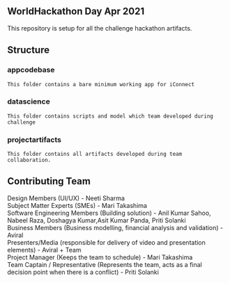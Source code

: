 ## WorldHackathon Day Apr 2021
This repository is setup for all the challenge hackathon artifacts.

## Structure

### appcodebase 
    This folder contains a bare minimum working app for iConnect

### datascience
    This folder contains scripts and model which team developed during challenge

### projectartifacts
    This folder contains all artifacts developed during team collaboration.
    
## Contributing Team
Design Members (UI/UX) -  Neeti Sharma <br/>
Subject Matter Experts (SMEs) - Mari Takashima <br/>
Software Engineering Members (Building solution) - Anil Kumar Sahoo, Nabeel Raza, Doshagya Kumar,Asit Kumar Panda, Priti Solanki <br/>
Business Members (Business modelling, financial analysis and validation) - Aviral <br />
Presenters/Media (responsible for delivery of video and presentation elements) -  Aviral + Team <br/>
Project Manager (Keeps the team to schedule) - Mari Takashima <br/>
Team Captain / Representative (Represents the team, acts as a final decision point when there is a conflict) - Priti Solanki <br/>